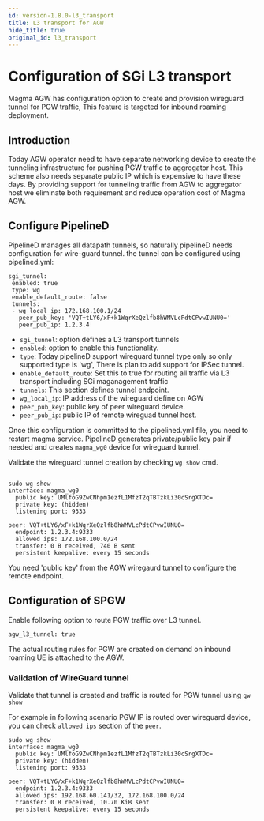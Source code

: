 ```yaml
---
id: version-1.8.0-l3_transport
title: L3 transport for AGW
hide_title: true
original_id: l3_transport
---
```

# Configuration of SGi L3 transport

Magma AGW has configuration option to create and provision wireguard tunnel
for PGW traffic, This feature is targeted for inbound roaming deployment.

## Introduction

Today AGW operator need to have separate networking device to create the tunneling
infrastructure for pushing PGW traffic to aggregator host. This scheme also needs
separate public IP which is expensive to have these days. By providing support for
tunneling traffic from AGW to aggregator host we eliminate both requirement and
reduce operation cost of Magma AGW.

## Configure PipelineD

PipelineD manages all datapath tunnels, so naturally pipelineD needs configuration
for wire-guard tunnel.
the tunnel can be configured using pipelined.yml:

```text
sgi_tunnel:
 enabled: true
 type: wg
 enable_default_route: false
 tunnels:
 - wg_local_ip: 172.168.100.1/24
   peer_pub_key: 'VQT+tLY6/xF+k1WqrXeQzlfb8hWMVLcPdtCPvwIUNU0='
   peer_pub_ip: 1.2.3.4

```

- `sgi_tunnel`: option defines a L3 transport tunnels
- `enabled`: option to enable this functionality.
- `type`: Today pipelineD support wireguard tunnel type only so only supported type
is 'wg', There is plan to add support for IPSec tunnel.
- `enable_default_route`: Set this to true for routing all traffic via L3 transport
including SGi maganagement traffic
- `tunnels`: This section defines tunnel endpoint.
- `wg_local_ip`: IP address of the wireguard define on AGW
- `peer_pub_key`: public key of peer wireguard device.
- `peer_pub_ip`: public IP of remote wireguad tunnel host.

Once this configuration is committed to the pipelined.yml file, you need to
restart magma service. PipelineD generates private/public key pair if needed
and creates `magma_wg0` device for wireguard tunnel.

Validate the wireguard tunnel creation by checking `wg show` cmd.

```text

sudo wg show
interface: magma_wg0
  public key: UMlfoG9ZwCNhpm1ezfL1MfzT2qTBTzkLi30cSrgXTDc=
  private key: (hidden)
  listening port: 9333

peer: VQT+tLY6/xF+k1WqrXeQzlfb8hWMVLcPdtCPvwIUNU0=
  endpoint: 1.2.3.4:9333
  allowed ips: 172.168.100.0/24
  transfer: 0 B received, 740 B sent
  persistent keepalive: every 15 seconds
```

You need 'public key' from the AGW wiregaurd tunnel to configure the remote
endpoint.

## Configuration of SPGW

Enable following option to route PGW traffic over L3 tunnel.

```text
agw_l3_tunnel: true
```

The actual routing rules for PGW are created on demand on inbound roaming UE
is attached to the AGW.

### Validation of WireGuard tunnel

Validate that tunnel is created and traffic is routed for PGW tunnel using
`gw show`

For example in following scenario PGW IP is routed over wireguard device, you
can check `allowed ips` section of the `peer`.

```text
sudo wg show
interface: magma_wg0
  public key: UMlfoG9ZwCNhpm1ezfL1MfzT2qTBTzkLi30cSrgXTDc=
  private key: (hidden)
  listening port: 9333

peer: VQT+tLY6/xF+k1WqrXeQzlfb8hWMVLcPdtCPvwIUNU0=
  endpoint: 1.2.3.4:9333
  allowed ips: 192.168.60.141/32, 172.168.100.0/24
  transfer: 0 B received, 10.70 KiB sent
  persistent keepalive: every 15 seconds
```
